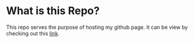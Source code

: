 # What is this Repo?
This repo serves the purpose of hosting my github page.
It can be view by checking out this [link](nonexstnt.github.io).
